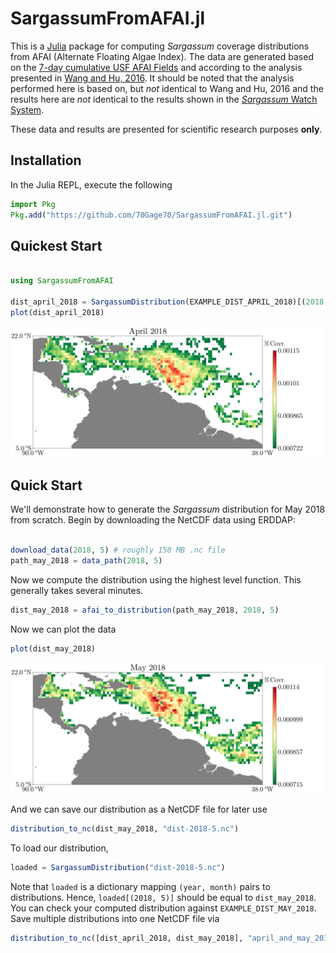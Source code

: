 # SargassumFromAFAI.jl

This is a [Julia](https://julialang.org/) package for computing *Sargassum* coverage distributions from AFAI (Alternate Floating Algae Index). The  data are generated based on the [7-day cumulative USF AFAI Fields](https://cwcgom.aoml.noaa.gov/erddap/griddap/noaa_aoml_atlantic_oceanwatch_AFAI_7D.html) and according to the analysis presented in [Wang and Hu, 2016](https://www.sciencedirect.com/science/article/abs/pii/S0034425716301833). It should be noted  that the analysis performed here is based on, but *not* identical to Wang and Hu, 2016 and the results here are *not* identical to the results shown in the  [*Sargassum* Watch System](https://optics.marine.usf.edu/projects/saws.html).

These data and results are presented for scientific research purposes **only**.

## Installation

In the Julia REPL, execute the following

```julia
import Pkg
Pkg.add("https://github.com/70Gage70/SargassumFromAFAI.jl.git")
```

## Quickest Start

```julia

using SargassumFromAFAI

dist_april_2018 = SargassumDistribution(EXAMPLE_DIST_APRIL_2018)[(2018, 4)]
plot(dist_april_2018)

```

[!["April 2018 Sargassum Distribution"](examples/april-2018.png)](https://70gage70.github.io/SargassumFromAFAI.jl/)


## Quick Start

We'll demonstrate how to generate the *Sargassum* distribution for May 2018 from scratch. Begin by 
downloading the NetCDF data using ERDDAP:

```julia

download_data(2018, 5) # roughly 150 MB .nc file
path_may_2018 = data_path(2018, 5)
```

Now we compute the distribution using the highest level function. This generally 
takes several minutes.

```julia
dist_may_2018 = afai_to_distribution(path_may_2018, 2018, 5)
```

Now we can plot the data

```julia
plot(dist_may_2018)
```

[!["May 2018 Sargassum Distribution"](examples/may-2018.png)](https://70gage70.github.io/SargassumFromAFAI.jl/)

And we can save our distribution as a NetCDF file for later use

```julia
distribution_to_nc(dist_may_2018, "dist-2018-5.nc")
```

To load our distribution,

```julia
loaded = SargassumDistribution("dist-2018-5.nc")
```

Note that `loaded` is a dictionary mapping `(year, month)` pairs to distributions. Hence, `loaded[(2018, 5)]` should be equal to `dist_may_2018`. You can check your computed distribution against `EXAMPLE_DIST_MAY_2018`. Save multiple distributions into one NetCDF file via
```julia
distribution_to_nc([dist_april_2018, dist_may_2018], "april_and_may_2018.nc")
```